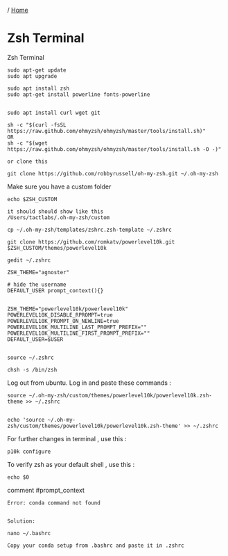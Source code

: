 / [Home](index.md)

# Zsh Terminal 

Zsh Terminal
```
sudo apt-get update
sudo apt upgrade
```



```
sudo apt install zsh
sudo apt-get install powerline fonts-powerline
```



```

sudo apt install curl wget git

sh -c "$(curl -fsSL https://raw.github.com/ohmyzsh/ohmyzsh/master/tools/install.sh)"
OR
sh -c "$(wget https://raw.github.com/ohmyzsh/ohmyzsh/master/tools/install.sh -O -)"

or clone this

git clone https://github.com/robbyrussell/oh-my-zsh.git ~/.oh-my-zsh
```


Make sure you have a custom folder
```
echo $ZSH_CUSTOM

it should should show like this
/Users/tactlabs/.oh-my-zsh/custom
```


```
cp ~/.oh-my-zsh/templates/zshrc.zsh-template ~/.zshrc
```



```
git clone https://github.com/romkatv/powerlevel10k.git $ZSH_CUSTOM/themes/powerlevel10k
```


```
gedit ~/.zshrc

ZSH_THEME="agnoster"

# hide the username
DEFAULT_USER prompt_context(){}


ZSH_THEME="powerlevel10k/powerlevel10k"
POWERLEVEL10K_DISABLE_RPROMPT=true
POWERLEVEL10K_PROMPT_ON_NEWLINE=true
POWERLEVEL10K_MULTILINE_LAST_PROMPT_PREFIX=""
POWERLEVEL10K_MULTILINE_FIRST_PROMPT_PREFIX=""
DEFAULT_USER=$USER


source ~/.zshrc

chsh -s /bin/zsh
```




Log out from ubuntu. Log in and paste these commands :
```
source ~/.oh-my-zsh/custom/themes/powerlevel10k/powerlevel10k.zsh-theme >> ~/.zshrc


echo 'source ~/.oh-my-zsh/custom/themes/powerlevel10k/powerlevel10k.zsh-theme' >> ~/.zshrc
```






For further changes in terminal , use this :
```
p10k configure
```

To verify zsh as your default shell , use this :

```
echo $0
```



comment #prompt_context

```
Error: conda command not found


Solution:

nano ~/.bashrc

Copy your conda setup from .bashrc and paste it in .zshrc

```